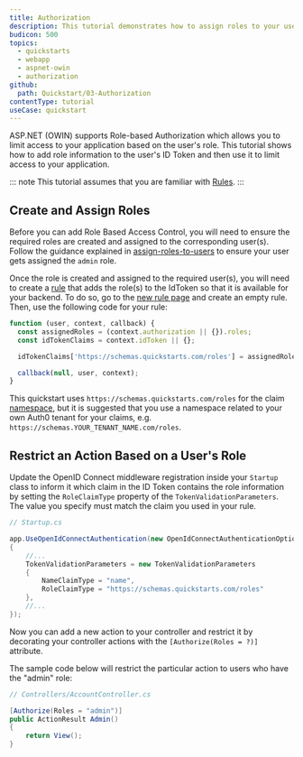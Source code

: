 ```yaml
---
title: Authorization
description: This tutorial demonstrates how to assign roles to your users, and use those roles to authorize or deny a user to access certain routes in the app.
budicon: 500
topics:
  - quickstarts
  - webapp
  - aspnet-owin
  - authorization
github:
  path: Quickstart/03-Authorization
contentType: tutorial
useCase: quickstart
---
```


ASP.NET (OWIN) supports Role-based Authorization which allows you to limit access to your application based on the user's role. This tutorial shows how to add role information to the user's ID Token and then use it to limit access to your application.

::: note
This tutorial assumes that you are familiar with [Rules](/rules/current).
:::

## Create and Assign Roles

Before you can add Role Based Access Control, you will need to ensure the required roles are created and assigned to the corresponding user(s).
Follow the guidance explained in [assign-roles-to-users](/users/assign-roles-to-users) to ensure your user gets assigned the `admin` role.

Once the role is created and assigned to the required user(s), you will need to create a [rule](/rules/current) that adds the role(s) to the IdToken so that it is available for your backend. To do so, go to the [new rule page](${manage_url}/#/rules/new) and create an empty rule. Then, use the following code for your rule:

``` js
function (user, context, callback) {
  const assignedRoles = (context.authorization || {}).roles;
  const idTokenClaims = context.idToken || {};

  idTokenClaims['https://schemas.quickstarts.com/roles'] = assignedRoles;

  callback(null, user, context);
}
```

This quickstart uses `https://schemas.quickstarts.com/roles` for the claim [namespace](/tokens/guides/create-namespaced-custom-claims), but it is suggested that you use a namespace related to your own Auth0 tenant for your claims, e.g. `https://schemas.YOUR_TENANT_NAME.com/roles`.

## Restrict an Action Based on a User's Role

Update the OpenID Connect middleware registration inside your `Startup` class to inform it which claim in the ID Token contains the role information by setting the `RoleClaimType` property of the `TokenValidationParameters`. The value you specify must match the claim you used in your rule.

``` csharp
// Startup.cs

app.UseOpenIdConnectAuthentication(new OpenIdConnectAuthenticationOptions
{
    //...
    TokenValidationParameters = new TokenValidationParameters
    {
        NameClaimType = "name",
        RoleClaimType = "https://schemas.quickstarts.com/roles"
    },
    //...
});

```

Now you can add a new action to your controller and restrict it by decorating your controller actions with the `[Authorize(Roles = ?)]` attribute.

The sample code below will restrict the particular action to users who have the "admin" role:

```csharp
// Controllers/AccountController.cs

[Authorize(Roles = "admin")]
public ActionResult Admin()
{
    return View();
}
```
